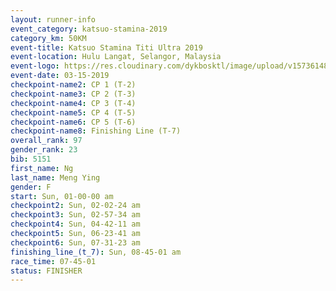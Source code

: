 ```yaml
---
layout: runner-info 
event_category: katsuo-stamina-2019 
category_km: 50KM 
event-title: Katsuo Stamina Titi Ultra 2019 
event-location: Hulu Langat, Selangor, Malaysia 
event-logo: https://res.cloudinary.com/dykbosktl/image/upload/v1573614825/Logo/Logo_p7ft6n.png
event-date: 03-15-2019 
checkpoint-name2: CP 1 (T-2) 
checkpoint-name3: CP 2 (T-3) 
checkpoint-name4: CP 3 (T-4) 
checkpoint-name5: CP 4 (T-5) 
checkpoint-name6: CP 5 (T-6) 
checkpoint-name8: Finishing Line (T-7) 
overall_rank: 97
gender_rank: 23
bib: 5151
first_name: Ng
last_name: Meng Ying
gender: F
start: Sun, 01-00-00 am
checkpoint2: Sun, 02-02-24 am
checkpoint3: Sun, 02-57-34 am
checkpoint4: Sun, 04-42-11 am
checkpoint5: Sun, 06-23-41 am
checkpoint6: Sun, 07-31-23 am
finishing_line_(t_7): Sun, 08-45-01 am
race_time: 07-45-01
status: FINISHER
---
```


